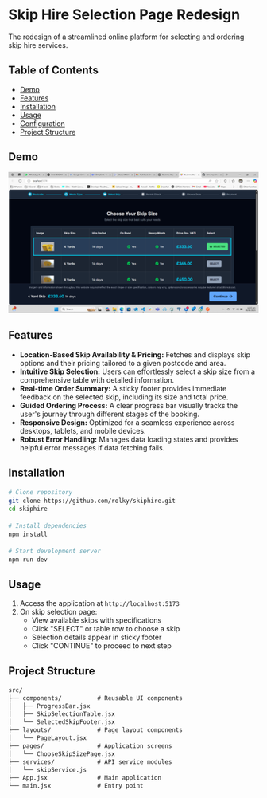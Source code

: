 # Skip Hire Selection Page Redesign

The redesign of a streamlined online platform for selecting and ordering skip hire services.

## Table of Contents
- [Demo](#demo)
- [Features](#features)
- [Installation](#installation)
- [Usage](#usage)
- [Configuration](#configuration)
- [Project Structure](#project-structure)

## Demo
![alt text](image.png)

## Features

* **Location-Based Skip Availability & Pricing:** Fetches and displays skip options  and their pricing tailored to a given postcode and area.
* **Intuitive Skip Selection:** Users can effortlessly select a skip size from a comprehensive table with detailed information.
* **Real-time Order Summary:** A sticky footer provides immediate feedback on the selected skip, including its size and total price.
* **Guided Ordering Process:** A clear progress bar visually tracks the user's journey through different stages of the booking.
* **Responsive Design:** Optimized for a seamless experience across desktops, tablets, and mobile devices.
* **Robust Error Handling:** Manages data loading states and provides helpful error messages if data fetching fails.


## Installation
```bash
# Clone repository
git clone https://github.com/rolky/skiphire.git
cd skiphire

# Install dependencies
npm install

# Start development server
npm run dev
```

## Usage
1. Access the application at `http://localhost:5173`
2. On skip selection page:
   - View available skips with specifications
   - Click "SELECT" or table row to choose a skip
   - Selection details appear in sticky footer
   - Click "CONTINUE" to proceed to next step


## Project Structure
```
src/
├── components/          # Reusable UI components
│   ├── ProgressBar.jsx
│   ├── SkipSelectionTable.jsx
│   └── SelectedSkipFooter.jsx
├── layouts/             # Page layout components
│   └── PageLayout.jsx
├── pages/               # Application screens
│   └── ChooseSkipSizePage.jsx
├── services/            # API service modules
│   └── skipService.js
├── App.jsx              # Main application
└── main.jsx             # Entry point
```


